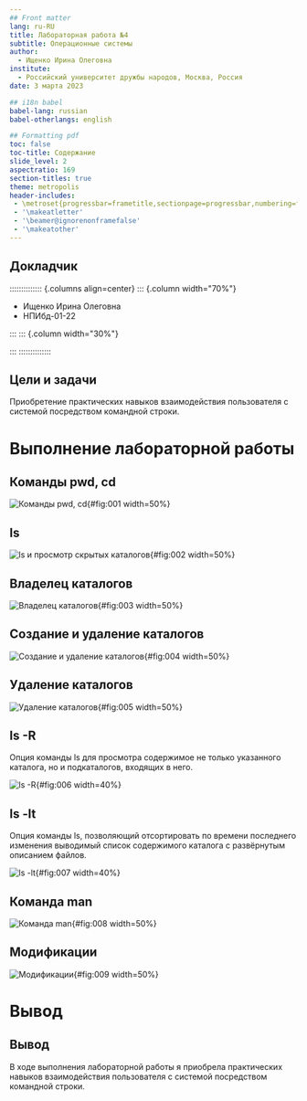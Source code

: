 ```yaml
---
## Front matter
lang: ru-RU
title: Лабораторная работа №4
subtitle: Операционные системы
author:
  - Ищенко Ирина Олеговна
institute:
  - Российский университет дружбы народов, Москва, Россия
date: 3 марта 2023

## i18n babel
babel-lang: russian
babel-otherlangs: english

## Formatting pdf
toc: false
toc-title: Содержание
slide_level: 2
aspectratio: 169
section-titles: true
theme: metropolis
header-includes:
 - \metroset{progressbar=frametitle,sectionpage=progressbar,numbering=fraction}
 - '\makeatletter'
 - '\beamer@ignorenonframefalse'
 - '\makeatother'
---
```


## Докладчик

:::::::::::::: {.columns align=center}
::: {.column width="70%"}

  * Ищенко Ирина Олеговна
  * НПИбд-01-22

:::
::: {.column width="30%"}


:::
::::::::::::::

## Цели и задачи

Приобретение практических навыков взаимодействия пользователя с системой посредством командной строки.

# Выполнение лабораторной работы

## Команды pwd, cd

![Команды pwd, cd](image/1.png){#fig:001 width=50%}

## ls

![ls и просмотр скрытых каталогов](image/2.png){#fig:002 width=50%}

## Владелец каталогов

![Владелец каталогов](image/3.png){#fig:003 width=50%}

## Создание и удаление каталогов

![Создание и удаление каталогов](image/4.png){#fig:004 width=50%}

## Удаление каталогов

![Удаление каталогов](image/5.png){#fig:005 width=50%}

## ls -R

Опция команды  ls для просмотра содержимое не только указанного каталога, но и подкаталогов, входящих в него.

![ls -R](image/6.png){#fig:006 width=40%}

## ls -lt

Опция команды ls, позволяющий отсортировать по времени последнего изменения выводимый список содержимого каталога с развёрнутым описанием файлов.

![ls -lt](image/7.png){#fig:007 width=40%}

## Команда man

![Команда man](image/8.png){#fig:008 width=50%}

## Модификации

![Модификации](image/9.png){#fig:009 width=50%}

# Вывод

## Вывод

В ходе выполнения лабораторной работы я приобрела практических навыков взаимодействия пользователя с системой посредством командной строки.




